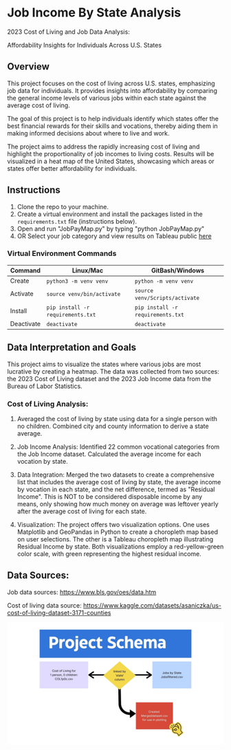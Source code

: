 # Job Income By State Analysis

2023 Cost of Living and Job Data Analysis:

Affordability Insights for Individuals Across U.S. States

## Overview
This project focuses on the cost of living across U.S. states, emphasizing job data for individuals. It provides insights into affordability by comparing the general income levels of various jobs within each state against the average cost of living.

The goal of this project is to help individuals identify which states offer the best financial rewards for their skills and vocations, thereby aiding them in making informed decisions about where to live and work.

The project aims to address the rapidly increasing cost of living and highlight the proportionality of job incomes to living costs. Results will be visualized in a heat map of the United States, showcasing which areas or states offer better affordability for individuals.

## Instructions

1. Clone the repo to your machine.
2. Create a virtual environment and install the packages listed in the 
`requirements.txt` file (instructions below).
3. Open and run "JobPayMap.py" by typing "python JobPayMap.py"
4. OR Select your job category and view results on Tableau public [here](https://public.tableau.com/app/profile/laura.terry3599/viz/ResidualIncomeMap/Story2?publish=yes)

### Virtual Environment Commands
| Command    | Linux/Mac                          | GitBash/Windows                   |
|------------|------------------------------------|-----------------------------------|
| Create     | `python3 -m venv venv`          | `python -m venv venv`           |
| Activate   | `source venv/bin/activate`       | `source venv/Scripts/activate`    |
| Install    | `pip install -r requirements.txt`  | `pip install -r requirements.txt` |
| Deactivate | `deactivate`                       | `deactivate`                      |

## Data Interpretation and Goals
This project aims to visualize the states where various jobs are most lucrative by creating a heatmap. The data was collected from two sources: the 2023 Cost of Living dataset and the 2023 Job Income data from the Bureau of Labor Statistics.

### Cost of Living Analysis:

1. Averaged the cost of living by state using data for a single person with no children.
Combined city and county information to derive a state average.

2. Job Income Analysis: Identified 22 common vocational categories from the Job Income dataset.
Calculated the average income for each vocation by state.

3. Data Integration: Merged the two datasets to create a comprehensive list that includes the average cost of living by state, the average income by vocation in each state, and the net difference, termed as "Residual Income". This is NOT to be considered disposable income by any means, only showing how much money on average was leftover yearly after the average cost of living for each state.

4. Visualization: The project offers two visualization options. One uses Matplotlib and GeoPandas in Python to create a choropleth map based on user selections. The other is a Tableau choropleth map illustrating Residual Income by state. Both visualizations employ a red-yellow-green color scale, with green representing the highest residual income.


## Data Sources:
Job data sources: https://www.bls.gov/oes/data.htm

Cost of living data source: https://www.kaggle.com/datasets/asaniczka/us-cost-of-living-dataset-3171-counties

![alt text](Schema.jpg)
